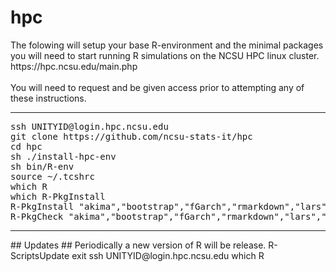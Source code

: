 <h1>hpc</h1>
The folowing will setup your base R-environment and the minimal packages you will need to start running R simulations on the NCSU HPC linux cluster.
https://hpc.ncsu.edu/main.php<br>
&nbsp;<br>
You will need to request and be given access prior to attempting any of these instructions.
<hr>
<pre>ssh UNITYID@login.hpc.ncsu.edu
git clone https://github.com/ncsu-stats-it/hpc
cd hpc
sh ./install-hpc-env
sh bin/R-env
source ~/.tcshrc
which R
which R-PkgInstall
R-PkgInstall "akima","bootstrap","fGarch","rmarkdown","lars","MLEcens","prodlim","RankAggreg","Rlab","survival","fields"
R-PkgCheck "akima","bootstrap","fGarch","rmarkdown","lars","MLEcens","prodlim","RankAggreg","Rlab","survival","fields"</pre>
<hr>
## Updates ##
Periodically a new version of R will be release.
R-ScriptsUpdate
exit
ssh UNITYID@login.hpc.ncsu.edu 
which R
